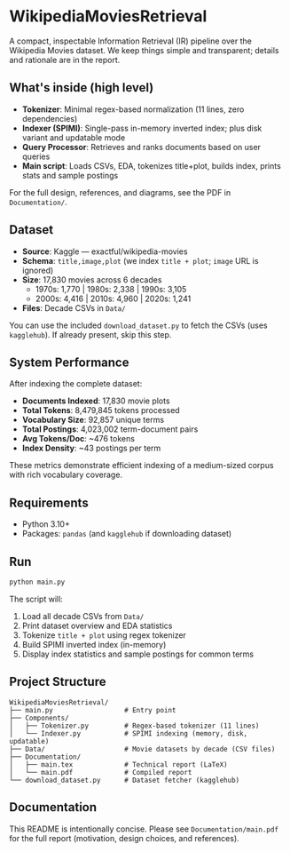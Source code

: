 # WikipediaMoviesRetrieval

A compact, inspectable Information Retrieval (IR) pipeline over the Wikipedia Movies dataset. We keep things simple and transparent; details and rationale are in the report.

## What's inside (high level)

- **Tokenizer**: Minimal regex-based normalization (11 lines, zero dependencies)
- **Indexer (SPIMI)**: Single-pass in-memory inverted index; plus disk variant and updatable mode
- **Query Processor**: Retrieves and ranks documents based on user queries
- **Main script**: Loads CSVs, EDA, tokenizes title+plot, builds index, prints stats and sample postings

For the full design, references, and diagrams, see the PDF in `Documentation/`.

## Dataset

- **Source**: Kaggle — exactful/wikipedia-movies
- **Schema**: `title,image,plot` (we index `title + plot`; `image` URL is ignored)
- **Size**: 17,830 movies across 6 decades
  - 1970s: 1,770 | 1980s: 2,338 | 1990s: 3,105
  - 2000s: 4,416 | 2010s: 4,960 | 2020s: 1,241
- **Files**: Decade CSVs in `Data/`

You can use the included `download_dataset.py` to fetch the CSVs (uses `kagglehub`). If already present, skip this step.

## System Performance

After indexing the complete dataset:
- **Documents Indexed**: 17,830 movie plots
- **Total Tokens**: 8,479,845 tokens processed
- **Vocabulary Size**: 92,857 unique terms
- **Total Postings**: 4,023,002 term-document pairs
- **Avg Tokens/Doc**: ~476 tokens
- **Index Density**: ~43 postings per term

These metrics demonstrate efficient indexing of a medium-sized corpus with rich vocabulary coverage.

## Requirements

- Python 3.10+
- Packages: `pandas` (and `kagglehub` if downloading dataset)


## Run

```bash
python main.py
```

The script will:
1. Load all decade CSVs from `Data/`
2. Print dataset overview and EDA statistics
3. Tokenize `title + plot` using regex tokenizer
4. Build SPIMI inverted index (in-memory)
5. Display index statistics and sample postings for common terms

## Project Structure

```
WikipediaMoviesRetrieval/
├── main.py                  # Entry point
├── Components/
│   ├── Tokenizer.py         # Regex-based tokenizer (11 lines)
│   └── Indexer.py           # SPIMI indexing (memory, disk, updatable)
├── Data/                    # Movie datasets by decade (CSV files)
├── Documentation/
│   ├── main.tex             # Technical report (LaTeX)
│   └── main.pdf             # Compiled report
└── download_dataset.py      # Dataset fetcher (kagglehub)
```

## Documentation

This README is intentionally concise. Please see `Documentation/main.pdf` for the full report (motivation, design choices, and references).